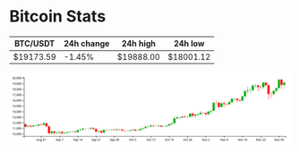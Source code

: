 # Bitcoin Stats

BTC/USDT|24h change|24h high|24h low|
|---|---|---|---|
|$19173.59|-1.45%|$19888.00|$18001.12|

<img src="./chart.svg">

